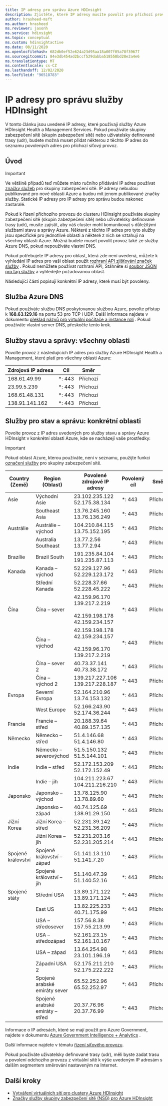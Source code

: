 ```yaml
---
title: IP adresy pro správu Azure HDInsight
description: Zjistěte, které IP adresy musíte povolit pro příchozí provoz, aby bylo možné správně nakonfigurovat skupiny zabezpečení sítě a uživatelem definované trasy pro virtuální sítě pomocí Azure HDInsight.
author: hrasheed-msft
ms.author: hrasheed
ms.reviewer: jasonh
ms.service: hdinsight
ms.topic: conceptual
ms.custom: hdinsightactive
ms.date: 08/11/2020
ms.openlocfilehash: 682db0ef52e624a23d95aa18a007f05a78f39677
ms.sourcegitcommit: 84e3db454ad2bccf529dabba518558bd28e2a4e6
ms.translationtype: MT
ms.contentlocale: cs-CZ
ms.lasthandoff: 12/02/2020
ms.locfileid: "96518783"
---
```

# <a name="hdinsight-management-ip-addresses"></a>IP adresy pro správu služby HDInsight

V tomto článku jsou uvedené IP adresy, které používají služby Azure HDInsight Health a Management Services. Pokud používáte skupiny zabezpečení sítě (skupin zabezpečení sítě) nebo uživatelsky definované trasy (udr), budete možná muset přidat některou z těchto IP adres do seznamu povolených adres pro příchozí síťový provoz.

## <a name="introduction"></a>Úvod
 
> [!Important]
> Ve většině případů teď můžete místo ručního přidávání IP adres používat [značky služeb](hdinsight-service-tags.md) pro skupiny zabezpečení sítě. IP adresy nebudou publikované pro nové oblasti Azure a budou mít jenom publikované značky služby. Statické IP adresy pro IP adresy pro správu budou nakonec zastaralé.

Pokud k řízení příchozího provozu do clusteru HDInsight používáte skupiny zabezpečení sítě (skupin zabezpečení sítě) nebo uživatelsky definované trasy (udr), musíte zajistit, aby váš cluster mohl komunikovat s důležitými službami stavu a správy Azure.  Některé z těchto IP adres pro tyto služby jsou specifické pro jednotlivé oblasti a některé z nich se vztahují na všechny oblasti Azure. Možná budete muset povolit provoz také ze služby Azure DNS, pokud nepoužíváte vlastní DNS.

Pokud potřebujete IP adresy pro oblast, která zde není uvedená, můžete k vyhledání IP adres pro vaši oblast použít [rozhraní API zjišťování značek služby](../virtual-network/service-tags-overview.md#use-the-service-tag-discovery-api-public-preview) . Pokud nemůžete používat rozhraní API, Stáhněte si [soubor JSON pro tag služby](../virtual-network/service-tags-overview.md#discover-service-tags-by-using-downloadable-json-files) a vyhledejte požadovanou oblast.

Následující části popisují konkrétní IP adresy, které musí být povoleny.

## <a name="azure-dns-service"></a>Služba Azure DNS

Pokud používáte službu DNS poskytovanou službou Azure, povolte přístup k __168.63.129.16__ na portu 53 pro TCP i UDP. Další informace najdete v dokumentu [překlad názvů pro virtuální počítače a instance rolí](../virtual-network/virtual-networks-name-resolution-for-vms-and-role-instances.md) . Pokud používáte vlastní server DNS, přeskočte tento krok.

## <a name="health-and-management-services-all-regions"></a>Služby stavu a správy: všechny oblasti

Povolte provoz z následujících IP adres pro služby Azure HDInsight Health a Management, které platí pro všechny oblasti Azure:

| Zdrojová IP adresa | Cíl  | Směr |
| ---- | ----- | ----- |
| 168.61.49.99 | \*: 443 | Příchozí |
| 23.99.5.239 | \*: 443 | Příchozí |
| 168.61.48.131 | \*: 443 | Příchozí |
| 138.91.141.162 | \*: 443 | Příchozí |

## <a name="health-and-management-services-specific-regions"></a>Služby pro stav a správu: konkrétní oblasti

Povolte provoz z IP adres uvedených pro služby stavu a správy Azure HDInsight v konkrétní oblasti Azure, kde se nacházejí vaše prostředky:

> [!IMPORTANT]  
> Pokud oblast Azure, kterou používáte, není v seznamu, použijte funkci [označení služby](hdinsight-service-tags.md) pro skupiny zabezpečení sítě.

| Country (Země) | Region (Oblast) | Povolené zdrojové IP adresy | Povolený cíl | Směr |
| ---- | ---- | ---- | ---- | ----- |
| Asie | Východní Asie | 23.102.235.122</br>52.175.38.134 | \*: 443 | Příchozí |
| &nbsp; | Southeast Asia | 13.76.245.160</br>13.76.136.249 | \*: 443 | Příchozí |
| Austrálie | Austrálie – východ | 104.210.84.115</br>13.75.152.195 | \*: 443 | Příchozí |
| &nbsp; | Australia Southeast | 13.77.2.56</br>13.77.2.94 | \*: 443 | Příchozí |
| Brazílie | Brazil South | 191.235.84.104</br>191.235.87.113 | \*: 443 | Příchozí |
| Kanada | Kanada – východ | 52.229.127.96</br>52.229.123.172 | \*: 443 | Příchozí |
| &nbsp; | Střední Kanada | 52.228.37.66</br>52.228.45.222 |\*: 443 | Příchozí |
| Čína | Čína – sever | 42.159.96.170</br>139.217.2.219</br></br>42.159.198.178</br>42.159.234.157 | \*: 443 | Příchozí |
| &nbsp; | Čína – východ | 42.159.198.178</br>42.159.234.157</br></br>42.159.96.170</br>139.217.2.219 | \*: 443 | Příchozí |
| &nbsp; | Čína – sever 2 | 40.73.37.141</br>40.73.38.172 | \*: 443 | Příchozí |
| &nbsp; | Čína – východ 2 | 139.217.227.106</br>139.217.228.187 | \*: 443 | Příchozí |
| Evropa | Severní Evropa | 52.164.210.96</br>13.74.153.132 | \*: 443 | Příchozí |
| &nbsp; | West Europe| 52.166.243.90</br>52.174.36.244 | \*: 443 | Příchozí |
| Francie | Francie – střed| 20.188.39.64</br>40.89.157.135 | \*: 443 | Příchozí |
| Německo | Německo – střed | 51.4.146.68</br>51.4.146.80 | \*: 443 | Příchozí |
| &nbsp; | Německo – severovýchod | 51.5.150.132</br>51.5.144.101 | \*: 443 | Příchozí |
| Indie | Indie – střed | 52.172.153.209</br>52.172.152.49 | \*: 443 | Příchozí |
| &nbsp; | Indie – jih | 104.211.223.67<br/>104.211.216.210 | \*: 443 | Příchozí |
| Japonsko | Japonsko – východ | 13.78.125.90</br>13.78.89.60 | \*: 443 | Příchozí |
| &nbsp; | Japonsko – západ | 40.74.125.69</br>138.91.29.150 | \*: 443 | Příchozí |
| Jižní Korea | Jižní Korea – střed | 52.231.39.142</br>52.231.36.209 | \*: 443 | Příchozí |
| &nbsp; | Jižní Korea – jih | 52.231.203.16</br>52.231.205.214 | \*: 443 | Příchozí
| Spojené království | Spojené království – západ | 51.141.13.110</br>51.141.7.20 | \*: 443 | Příchozí |
| &nbsp; | Spojené království – jih | 51.140.47.39</br>51.140.52.16 | \*: 443 | Příchozí |
| Spojené státy | Střední USA | 13.89.171.122</br>13.89.171.124 | \*: 443 | Příchozí |
| &nbsp; | East US | 13.82.225.233</br>40.71.175.99 | \*: 443 | Příchozí |
| &nbsp; | USA – středosever | 157.56.8.38</br>157.55.213.99 | \*: 443 | Příchozí |
| &nbsp; | USA – středozápad | 52.161.23.15</br>52.161.10.167 | \*: 443 | Příchozí |
| &nbsp; | USA – západ | 13.64.254.98</br>23.101.196.19 | \*: 443 | Příchozí |
| &nbsp; | Západní USA 2 | 52.175.211.210</br>52.175.222.222 | \*: 443 | Příchozí |
| &nbsp; | Spojené arabské emiráty sever | 65.52.252.96</br>65.52.252.97 | \*: 443 | Příchozí |
| &nbsp; | Spojené arabské emiráty – střed | 20.37.76.96</br>20.37.76.99 | \*: 443 | Příchozí |

Informace o IP adresách, které se mají použít pro Azure Government, najdete v dokumentu [Azure Government Intelligence + Analytics](../azure-government/compare-azure-government-global-azure.md) .

Další informace najdete v tématu [řízení síťového provozu](./control-network-traffic.md).

Pokud používáte uživatelsky definované trasy (udr), měli byste zadat trasu a povolení odchozího provozu z virtuální sítě k výše uvedeným IP adresám s dalším segmentem směrování nastaveným na Internet.

## <a name="next-steps"></a>Další kroky

* [Vytváření virtuálních sítí pro clustery Azure HDInsight](hdinsight-create-virtual-network.md)
* [Značky služby skupiny zabezpečení sítě (NSG) pro Azure HDInsight](hdinsight-service-tags.md)
